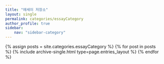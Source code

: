 ```yaml
---
title: "에세이 저장소"
layout: single
permalink: categories/essayCategory
author_profile: true
sidebar:                  
    nav: "sidebar-category"
---
```


{% assign posts = site.categories.essayCategory %}
{% for post in posts %} {% include archive-single.html type=page.entries_layout %} {% endfor %}

